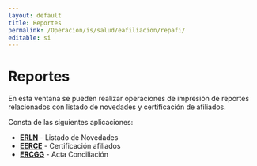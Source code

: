 ```yaml
---
layout: default
title: Reportes
permalink: /Operacion/is/salud/eafiliacion/repafi/
editable: si
---
```


# Reportes  

En esta ventana se pueden realizar operaciones de impresión de reportes relacionados con listado de novedades y certificación de afiliados.  

Consta de las siguientes aplicaciones:  

* [**ERLN**](http://docs.oasiscom.com/Operacion/is/salud/eafiliacion/repafi/erln) - Listado de Novedades  
* [**EERCE**](http://docs.oasiscom.com/Operacion/is/salud/eafiliacion/repafi/eerce) - Certificación afiliados  
* [**ERCGG**](http://docs.oasiscom.com/Operacion/is/salud/eafiliacion/repafi/ercgg) - Acta Conciliación  

